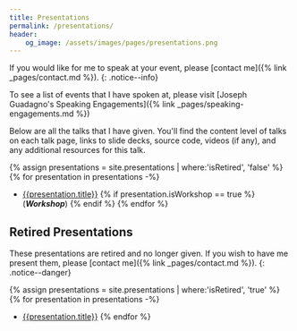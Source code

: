 ```yaml
---
title: Presentations
permalink: /presentations/
header:
    og_image: /assets/images/pages/presentations.png
---
```

If you would like for me to speak at your event, please [contact me]({% link _pages/contact.md %}).
{: .notice--info}

To see a list of events that I have spoken at, please visit [Joseph Guadagno's Speaking Engagements]({% link _pages/speaking-engagements.md %})

Below are all the talks that I have given.
You'll find the content level of talks on each talk page, links to slide decks,
source code, videos (if any), and any additional resources for this talk.

{% assign presentations = site.presentations | where:'isRetired', 'false' %}
{% for presentation in presentations -%}
- [{{presentation.title}}]({{presentation.url}}) {% if presentation.isWorkshop == true %} (***Workshop***) {% endif %}
{% endfor %}

## Retired Presentations

These presentations are retired and no longer given.
If you wish to have me present them, please [contact me]({% link _pages/contact.md %}).
{: .notice--danger}

{% assign presentations = site.presentations | where:'isRetired', 'true' %}
{% for presentation in presentations -%}
- [{{presentation.title}}]({{presentation.url}})
{% endfor %}